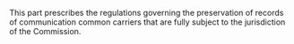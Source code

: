 This part prescribes the regulations governing the preservation of records of communication common carriers that are fully subject to the jurisdiction of the Commission.

